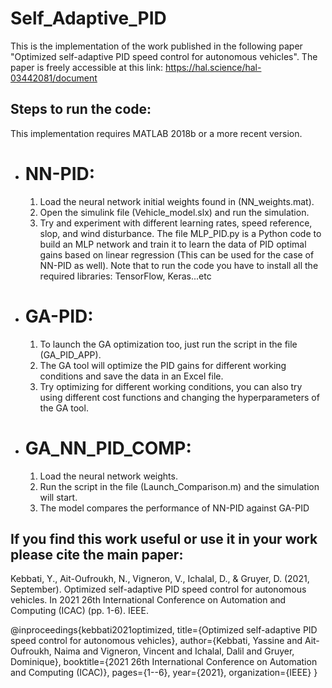 # Self_Adaptive_PID

This is the implementation of the work published in the following paper "Optimized self-adaptive PID speed control for autonomous vehicles".
The paper is freely accessible at this link: https://hal.science/hal-03442081/document 

## Steps to run the code:

This implementation requires MATLAB 2018b or a more recent version.

-  # NN-PID:

   1. Load the neural network initial weights found in (NN_weights.mat).
   2. Open the simulink file (Vehicle_model.slx) and run the simulation.
   3. Try and experiment with different learning rates, speed reference, slop, and wind disturbance.
      The file MLP_PID.py is a Python code to build an MLP network and train it to learn the data of PID optimal gains based on linear regression (This can be used for the case of NN-PID as well).
      Note that to run the code you have to install all the required libraries: TensorFlow, Keras...etc

-  # GA-PID:

   1. To launch the GA optimization too, just run the script in the file (GA_PID_APP).
   2. The GA tool will optimize the PID gains for different working conditions and save the data in an Excel file.
   3. Try optimizing for different working conditions, you can also try using different cost functions and changing the hyperparameters of the GA tool.

-  # GA_NN_PID_COMP:

   1. Load the neural network weights.
   2. Run the script in the file (Launch_Comparison.m) and the simulation will start.
   3. The model compares the performance of NN-PID against GA-PID

## If you find this work useful or use it in your work please cite the main paper:

Kebbati, Y., Ait-Oufroukh, N., Vigneron, V., Ichalal, D., & Gruyer, D. (2021, September). Optimized self-adaptive PID speed control for autonomous vehicles. In 2021 26th International Conference on Automation and Computing (ICAC) (pp. 1-6). IEEE.

@inproceedings{kebbati2021optimized,
  title={Optimized self-adaptive PID speed control for autonomous vehicles},
  author={Kebbati, Yassine and Ait-Oufroukh, Naima and Vigneron, Vincent and Ichalal, Dalil and Gruyer, Dominique},
  booktitle={2021 26th International Conference on Automation and Computing (ICAC)},
  pages={1--6},
  year={2021},
  organization={IEEE}
}
